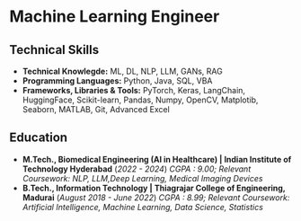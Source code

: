 # Machine Learning Engineer

## Technical Skills
- **Technical Knowlegde:** ML, DL, NLP, LLM, GANs, RAG
- **Programming Languages:**  Python, Java, SQL, VBA
- **Frameworks, Libraries & Tools:** PyTorch, Keras, LangChain, HuggingFace, Scikit-learn, Pandas, Numpy, OpenCV, Matplotib, Seaborn, MATLAB, Git, Advanced Excel

## Education
- **M.Tech., Biomedical Engineering (AI in Healthcare) | Indian Institute of Technology Hyderabad** (_2022 - 2024_)
_CGPA : 9.00; Relevant Coursework: NLP, LLM,Deep Learning, Medical Imaging Devices_
- **B.Tech., Information Technology	| Thiagrajar College of Engineering, Madurai** (_August 2018 - June 2022_)
_CGPA : 8.99; Relevant Coursework: Artificial Intelligence, Machine Learning, Data Science, Statistics_
